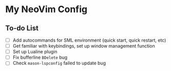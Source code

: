 # My NeoVim Config

## To-do List 

- [ ] Add autocommands for SML environment (quick start, quick restart, etc)
- [ ] Get familiar with keybindings, set up window management function
- [ ] Set up Lualine plugin
- [ ] Fix bufferline `BDelete` bug
- [ ] Check `mason-lspconfig` failed to update bug
